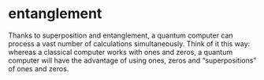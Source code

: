 # entanglement

Thanks to superposition and entanglement, a quantum computer can process a vast number of calculations simultaneously. Think of it this way: whereas a classical computer works with ones and zeros, a quantum computer will have the advantage of using ones, zeros and “superpositions” of ones and zeros.